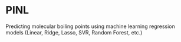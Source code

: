 # PINL
Predicting molecular boiling points using machine learning regression models (Linear, Ridge, Lasso, SVR, Random Forest, etc.)
